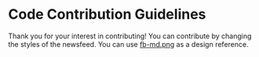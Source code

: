 # Code Contribution Guidelines

Thank you for your interest in contributing! You can contribute by changing the styles of the newsfeed. You can use [fb-md.png](./fb-md.png) as a design reference.
